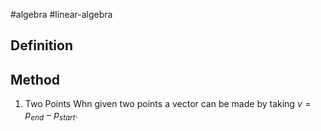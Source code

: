 #algebra 
#linear-algebra  
## Definition

## Method
1. Two Points
Whn given two points a vector can be made by taking $v=p_{end}-p_{start}$.